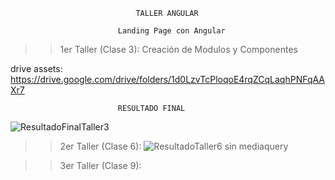                                TALLER ANGULAR

                            Landing Page con Angular


>> 1er Taller (Clase 3): Creación de Modulos y Componentes

drive assets: https://drive.google.com/drive/folders/1d0LzvTcPloqoE4rqZCqLaqhPNFqAAXr7



                            RESULTADO FINAL

![ResultadoFinalTaller3](https://user-images.githubusercontent.com/97200944/184427571-4cf369d7-9df4-4f57-a43f-55972e98e933.jpg)


>> 2er Taller (Clase 6): 
![ResultadoTaller6 sin mediaquery](https://user-images.githubusercontent.com/97200944/184792746-753f3d73-6d0d-4629-86b9-42ac8aea1af5.jpg)

>> 3er Taller (Clase 9): 
